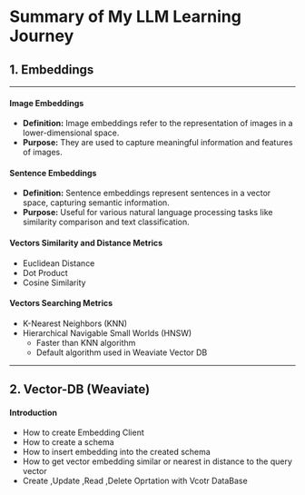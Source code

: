 # Summary of My LLM Learning Journey

## 1. Embeddings
---
#### Image Embeddings
- **Definition:** Image embeddings refer to the representation of images in a lower-dimensional space.
- **Purpose:** They are used to capture meaningful information and features of images.

#### Sentence Embeddings
- **Definition:** Sentence embeddings represent sentences in a vector space, capturing semantic information.
- **Purpose:** Useful for various natural language processing tasks like similarity comparison and text classification.

#### Vectors Similarity and Distance Metrics

- Euclidean Distance
- Dot Product
- Cosine Similarity

#### Vectors Searching Metrics

- K-Nearest Neighbors (KNN)
- Hierarchical Navigable Small Worlds (HNSW)
  - Faster than KNN algorithm
  - Default algorithm used in Weaviate Vector DB

---

## 2. Vector-DB (Weaviate)

#### Introduction
- How to create Embedding Client
- How to create a schema
- How to insert embedding into the created schema
- How to get vector embedding similar or nearest in distance to the query vector
- Create ,Update ,Read ,Delete Oprtation with Vcotr DataBase